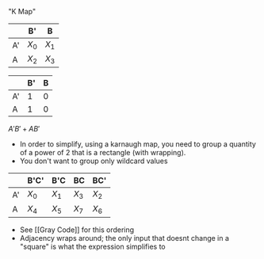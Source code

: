 "K Map"

|     | B'    | B     |
| --- | ----- | ----- |
| A'  | $X_0$ | $X_1$ |
| A   | $X_2$ | $X_3$ |

|     | B'  | B   |
| --- | --- | --- |
| A'  | 1   | 0   |
| A   | 1   | 0   |
$A'B' + AB'$

* In order to simplify, using a karnaugh map, you need to group a quantity of a power of 2 that is a rectangle (with wrapping).
* You don't want to group only wildcard values

|     | B'C'  | B'C   | BC    | BC'   |
| --- | ----- | ----- | ----- | ----- |
| A'  | $X_0$ | $X_1$ | $X_3$ | $X_2$ |
| A   | $X_4$ | $X_5$ | $X_7$ | $X_6$ |
* See [[Gray Code]] for this ordering
* Adjacency wraps around; the only input that doesnt change in a "square" is what the expression simplifies to
